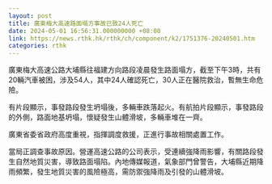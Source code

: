 ```yaml
---
layout: post
title: 廣東梅大高速路面塌方事故已致24人死亡
date: 2024-05-01 16:56:31.000000000 +08:00
link: https://news.rthk.hk/rthk/ch/component/k2/1751376-20240501.htm
categories: rthk
---
```


廣東梅大高速公路大埔縣往福建方向路段凌晨發生路面塌方，截至下午3時，共有20輛汽車被困，涉及54人，其中24人確認死亡，30人正在醫院救治，暫無生命危險。

有片段顯示，事發路段發生坍塌後，多輛車跌落起火。有航拍片段顯示，事發路段的外側，路面地基坍塌，懷疑發生山體滑坡，多輛車堆在一齊。

廣東省委省政府高度重視，指揮調度救援，正進行事故相關處置工作。

當局正調查事故原因。營運高速公路的公司表示，受連續強降雨影響，有關路段發生自然地質災害，導致路面塌陷。內地傳媒報道，氣象部門曾警告，大埔縣近期降雨頻繁，發生地質災害的風險極高，需防禦強降雨及引發的山體滑坡。
